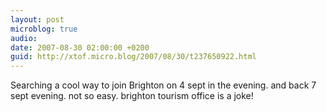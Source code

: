 ```yaml
---
layout: post
microblog: true
audio: 
date: 2007-08-30 02:00:00 +0200
guid: http://xtof.micro.blog/2007/08/30/t237650922.html
---
```

Searching a cool way to join Brighton on 4 sept in the evening.  and back 7 sept evening. not so easy. brighton tourism office is a joke!
